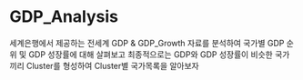 # GDP_Analysis

세계은행에서 제공하는 전세계 GDP & GDP_Growth 자료를 분석하여 국가별 GDP 순위 및 GDP 성장률에 대해 살펴보고 최종적으로는 GDP와 GDP 성장률이 비슷한 국가끼리 Cluster를 형성하여 Cluster별 국가목록을 알아보자
